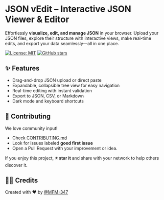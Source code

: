# JSON vEdit – Interactive JSON Viewer & Editor

Effortlessly **visualize, edit, and manage JSON** in your browser.
Upload your JSON files, explore their structure with interactive views, make real-time edits, and export your data seamlessly—all in one place.

[![License: MIT](https://img.shields.io/badge/License-MIT-green.svg)](https://opensource.org/licenses/MIT)
[![GitHub stars](https://img.shields.io/github/stars/MFM-347/JSON-vEdit?style=social)](https://github.com/MFM-347/JSON-vEdit/stargazers)

## ✨ Features

- Drag-and-drop JSON upload or direct paste
- Expandable, collapsible tree view for easy navigation
- Real-time editing with instant validation
- Export to JSON, CSV, or Markdown
- Dark mode and keyboard shortcuts

## 🤝 Contributing

We love community input!

- Check [CONTRIBUTING.md](https://github.com/MFM-347/JSON-vEdit/blob/main/CONTRIBUTING.md)
- Look for issues labeled **good first issue**
- Open a Pull Request with your improvement or idea.

If you enjoy this project, **⭐ star it** and share with your network to help others discover it.

## 🧑‍💻 Credits

Created with ❤️ by [@MFM-347](https://github.com/MFM-347)

